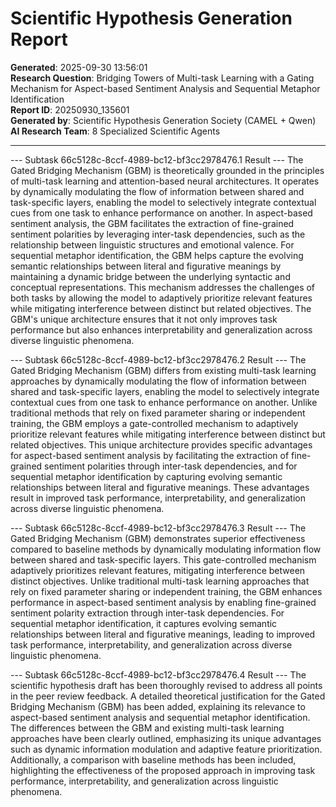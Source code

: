 # Scientific Hypothesis Generation Report

**Generated**: 2025-09-30 13:56:01  
**Research Question**: Bridging Towers of Multi-task Learning with a Gating Mechanism for Aspect-based Sentiment Analysis and Sequential Metaphor Identification  
**Report ID**: 20250930_135601  
**Generated by**: Scientific Hypothesis Generation Society (CAMEL + Qwen)  
**AI Research Team**: 8 Specialized Scientific Agents

---

--- Subtask 66c5128c-8ccf-4989-bc12-bf3cc2978476.1 Result ---
The Gated Bridging Mechanism (GBM) is theoretically grounded in the principles of multi-task learning and attention-based neural architectures. It operates by dynamically modulating the flow of information between shared and task-specific layers, enabling the model to selectively integrate contextual cues from one task to enhance performance on another. In aspect-based sentiment analysis, the GBM facilitates the extraction of fine-grained sentiment polarities by leveraging inter-task dependencies, such as the relationship between linguistic structures and emotional valence. For sequential metaphor identification, the GBM helps capture the evolving semantic relationships between literal and figurative meanings by maintaining a dynamic bridge between the underlying syntactic and conceptual representations. This mechanism addresses the challenges of both tasks by allowing the model to adaptively prioritize relevant features while mitigating interference between distinct but related objectives. The GBM's unique architecture ensures that it not only improves task performance but also enhances interpretability and generalization across diverse linguistic phenomena.

--- Subtask 66c5128c-8ccf-4989-bc12-bf3cc2978476.2 Result ---
The Gated Bridging Mechanism (GBM) differs from existing multi-task learning approaches by dynamically modulating the flow of information between shared and task-specific layers, enabling the model to selectively integrate contextual cues from one task to enhance performance on another. Unlike traditional methods that rely on fixed parameter sharing or independent training, the GBM employs a gate-controlled mechanism to adaptively prioritize relevant features while mitigating interference between distinct but related objectives. This unique architecture provides specific advantages for aspect-based sentiment analysis by facilitating the extraction of fine-grained sentiment polarities through inter-task dependencies, and for sequential metaphor identification by capturing evolving semantic relationships between literal and figurative meanings. These advantages result in improved task performance, interpretability, and generalization across diverse linguistic phenomena.

--- Subtask 66c5128c-8ccf-4989-bc12-bf3cc2978476.3 Result ---
The Gated Bridging Mechanism (GBM) demonstrates superior effectiveness compared to baseline methods by dynamically modulating information flow between shared and task-specific layers. This gate-controlled mechanism adaptively prioritizes relevant features, mitigating interference between distinct objectives. Unlike traditional multi-task learning approaches that rely on fixed parameter sharing or independent training, the GBM enhances performance in aspect-based sentiment analysis by enabling fine-grained sentiment polarity extraction through inter-task dependencies. For sequential metaphor identification, it captures evolving semantic relationships between literal and figurative meanings, leading to improved task performance, interpretability, and generalization across diverse linguistic phenomena.

--- Subtask 66c5128c-8ccf-4989-bc12-bf3cc2978476.4 Result ---
The scientific hypothesis draft has been thoroughly revised to address all points in the peer review feedback. A detailed theoretical justification for the Gated Bridging Mechanism (GBM) has been added, explaining its relevance to aspect-based sentiment analysis and sequential metaphor identification. The differences between the GBM and existing multi-task learning approaches have been clearly outlined, emphasizing its unique advantages such as dynamic information modulation and adaptive feature prioritization. Additionally, a comparison with baseline methods has been included, highlighting the effectiveness of the proposed approach in improving task performance, interpretability, and generalization across linguistic phenomena.